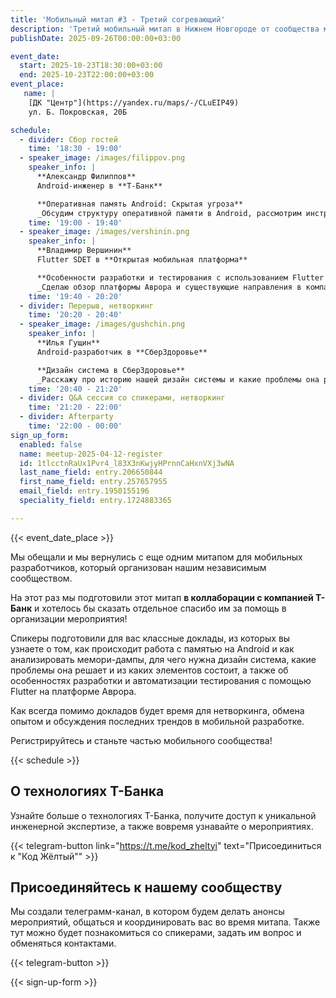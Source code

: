 ```yaml
---
title: 'Мобильный митап #3 - Третий согревающий'
description: 'Третий мобильный митап в Нижнем Новгороде от сообщества мобильных разработчиков. Согреваемся в этот холодный осенний день в уютной атмосфере митапа.'
publishDate: 2025-09-26T00:00:00+03:00

event_date:
  start: 2025-10-23T18:30:00+03:00
  end: 2025-10-23T22:00:00+03:00
event_place:
   name: |
    [ДК "Центр"](https://yandex.ru/maps/-/CLuEIP49)  
    ул. Б. Покровская, 20Б

schedule:
  - divider: Сбор гостей
    time: '18:30 - 19:00'
  - speaker_image: /images/filippov.png
    speaker_info: |
      **Александр Филиппов**  
      Android-инженер в **Т-Банк**

      **Оперативная память Android: Скрытая угроза**  
      _Обсудим структуру оперативной памяти в Android, рассмотрим инструментарий для снятия дампов памяти, а также разберем несколько приемов для их анализа на предмет утечек._
    time: '19:00 - 19:40'
  - speaker_image: /images/vershinin.png
    speaker_info: |
      **Владимир Вершинин**  
      Flutter SDET в **Открытая мобильная платформа**

      **Особенности разработки и тестирования с использованием Flutter на ОС Аврора**  
      _Сделаю обзор платформы Аврора и существующие направления в компании. Расскажу в чем особенность применения Flutter в ОС. Затронем обновление Flutter, состав пакетов и их тестирование. Отдельно обсудим автоматизацию тестирования для ОС Аврора._
    time: '19:40 - 20:20'
  - divider: Перерыв, нетворкинг
    time: '20:20 - 20:40'
  - speaker_image: /images/gushchin.png
    speaker_info: |
      **Илья Гущин**  
      Android-разработчик в **СберЗдоровье**

      **Дизайн система в СберЗдоровье**  
      _Расскажу про историю нашей дизайн системы и какие проблемы она решает. Буквально разберем систему до молекул и атомов. Для чего нужны компоненты, что такое компонентные токены и в чем их преимущество? Поговорим про поддержку, развитие и сопровождение дизайн системы на долгой дистанции._
    time: '20:40 - 21:20'  
  - divider: Q&A сессия со спикерами, нетворкинг
    time: '21:20 - 22:00'
  - divider: Afterparty
    time: '22:00 - 00:00'
sign_up_form:
  enabled: false
  name: meetup-2025-04-12-register
  id: 1tlcctnRaUx1Pvr4_l83X3nKwjyHPrnnCaHxnVXj3wNA
  last_name_field: entry.206650844
  first_name_field: entry.257657955
  email_field: entry.1950155196
  speciality_field: entry.1724883365

---
```


{{< event_date_place >}}

Мы обещали и мы вернулись с еще одним митапом для мобильных разработчиков, который организован нашим независимым сообществом.

На этот раз мы подготовили этот митап **в коллаборации с компанией Т-Банк** и хотелось бы  сказать отдельное спасибо им за помощь в организации мероприятия!

Спикеры подготовили для вас классные доклады, из которых вы узнаете о том, как происходит работа с памятью на Android и как анализировать мемори-дампы, для чего нужна дизайн система, какие проблемы она решает и из каких элементов состоит, а также об особенностях разработки и автоматизации тестирования с помощью Flutter на платформе Аврора.

Как всегда помимо докладов будет время для нетворкинга, обмена опытом и обсуждения последних трендов в мобильной разработке.

Регистрируйтесь и станьте частью мобильного сообщества!

{{< schedule >}}

## О технологиях Т-Банка

Узнайте больше о технологиях Т-Банка, получите доступ к уникальной инженерной экспертизе, а также вовремя узнавайте о мероприятиях. 

{{< telegram-button link="https://t.me/kod_zheltyi" text="Присоединиться к \"Код Жёлтый\"" >}}

## Присоединяйтесь к нашему сообществу

Мы создали телеграмм-канал, в котором будем делать анонсы мероприятий, общаться и координировать вас во время митапа. Также тут можно будет познакомиться со спикерами, задать им вопрос и обменяться контактами.

{{< telegram-button >}}

{{< sign-up-form >}}